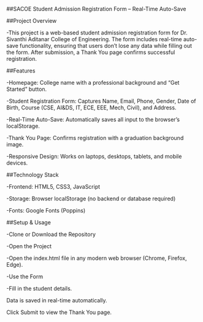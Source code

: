 ##SACOE Student Admission Registration Form – Real-Time Auto-Save

##Project Overview

-This project is a web-based student admission registration form for Dr. Sivanthi Aditanar College of Engineering. The form includes real-time auto-save functionality, ensuring that users don’t lose any data while filling out the form. After submission, a Thank You page confirms successful registration.

##Features

-Homepage: College name with a professional background and “Get Started” button.

-Student Registration Form: Captures Name, Email, Phone, Gender, Date of Birth, Course (CSE, AI&DS, IT, ECE, EEE, Mech, Civil), and Address.

-Real-Time Auto-Save: Automatically saves all input to the browser’s localStorage.

-Thank You Page: Confirms registration with a graduation background image.

-Responsive Design: Works on laptops, desktops, tablets, and mobile devices.

##Technology Stack

-Frontend: HTML5, CSS3, JavaScript

-Storage: Browser localStorage (no backend or database required)

-Fonts: Google Fonts (Poppins)

##Setup & Usage

-Clone or Download the Repository

-Open the Project

-Open the index.html file in any modern web browser (Chrome, Firefox, Edge).

-Use the Form

-Fill in the student details.

Data is saved in real-time automatically.

Click Submit to view the Thank You page.
